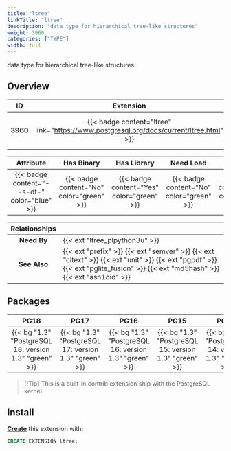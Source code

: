 ```yaml
---
title: "ltree"
linkTitle: "ltree"
description: "data type for hierarchical tree-like structures"
weight: 3960
categories: ["TYPE"]
width: full
---
```


data type for hierarchical tree-like structures


## Overview

|    ID    | Extension |  Package   | Version |        Category        |           License            |       Language       |
|:--------:|:---------:|:----------:|:-------:|:----------------------:|:----------------------------:|:--------------------:|
| **3960** | {{< badge content="ltree" link="https://www.postgresql.org/docs/current/ltree.html" >}} | {{< ext "ltree" >}} | `1.3` | {{< category "TYPE" >}} | {{< license "PostgreSQL" >}} | {{< language "C" >}} |


|  Attribute | Has Binary | Has Library | Need Load | Has DDL | Relocatable | Trusted |
|:----------:|:----------:|:-----------:|:---------:|:-------:|:-----------:|:-------:|
| {{< badge content="--s-dt-" color="blue" >}} | {{< badge content="No" color="green" >}} | {{< badge content="Yes" color="green" >}} | {{< badge content="No" color="green" >}} | {{< badge content="Yes" color="green" >}} | {{< badge content="no" color="red" >}} | {{< badge content="yes" color="green" >}} |


| **Relationships** |   |
|:-----------------:|:----|
|    **Need By**    | {{< ext "ltree_plpython3u" >}} |
|   **See Also**    | {{< ext "prefix" >}} {{< ext "semver" >}} {{< ext "citext" >}} {{< ext "unit" >}} {{< ext "pgpdf" >}} {{< ext "pglite_fusion" >}} {{< ext "md5hash" >}} {{< ext "asn1oid" >}} |


## Packages

| **PG18** | **PG17** | **PG16** | **PG15** | **PG14** | **PG13** |
|:--------:|:--------:|:--------:|:--------:|:--------:|:--------:|
| {{< bg "1.3" "PostgreSQL 18: version 1.3" "green" >}} | {{< bg "1.3" "PostgreSQL 17: version 1.3" "green" >}} | {{< bg "1.3" "PostgreSQL 16: version 1.3" "green" >}} | {{< bg "1.3" "PostgreSQL 15: version 1.3" "green" >}} | {{< bg "1.3" "PostgreSQL 14: version 1.3" "green" >}} | {{< bg "1.3" "PostgreSQL 13: version 1.3" "green" >}} |

> [!Tip] This is a built-in contrib extension ship with the PostgreSQL kernel


## Install

[**Create**](https://ext.pgsty.com/usage/create) this extension with:

```sql
CREATE EXTENSION ltree;
```
